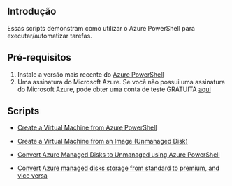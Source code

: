 ## Introdução
Essas scripts demonstram como utilizar o Azure PowerShell para executar/automatizar tarefas.

## Pré-requisitos
1. Instale a versão mais recente do [Azure PowerShell](http://go.microsoft.com/?linkid=9811175&clcid=0x409)
2. Uma assinatura do Microsoft Azure. Se você não possui uma assinatura do Microsoft Azure, pode obter uma conta de teste GRATUITA [aqui](http://go.microsoft.com/fwlink/?LinkId=330212)

  ## Scripts
  
  + [Create a Virtual Machine from Azure PowerShell](https://github.com/xdanielribeiro/azurepowershell/blob/master/CreateVirtualMachineFromAzurePowerShell.ps1)
  
  + [Create a Virtual Machine from an Image (Unmanaged Disk)](https://github.com/xdanielribeiro/azurepowershell/blob/master/CreateVirtualMachineFromAnImage(Unmanaged%20Disk).ps1)
  
 + [Convert Azure Managed Disks to Unmanaged using Azure PowerShell](https://github.com/xdanielribeiro/azurepowershell/blob/master/ConvertAzureManagedDiskstoUnmanaged.ps1)
 
  + [Convert Azure managed disks storage from standard to premium, and vice versa](https://github.com/xdanielribeiro/azurepowershell/blob/master/ConvertAzureManagedDiskFromStandardToPremium) 
